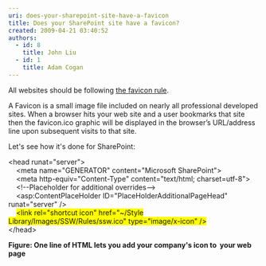 ```yaml
---
uri: does-your-sharepoint-site-have-a-favicon
title: Does your SharePoint site have a favicon?
created: 2009-04-21 03:40:52
authors:
  - id: 8
    title: John Liu
  - id: 1
    title: Adam Cogan
---
```





<span class='intro'> <p>​All websites should be following 
   <a href="http&#58;//www.ssw.com.au/ssw/Standards/Rules/RulestoBetterWebsitesGraphics.aspx#Favicon">the favicon rule</a>.</p><p>A Favicon is a small image file included on nearly all professional developed sites. When a browser hits your web site and a user bookmarks that site then the favicon.ico graphic will be displayed in the browser’s URL/address line upon subsequent visits to that site. </p> </span>

<p>Let's see how it's done for SharePoint&#58;</p>
<div class="greyBox">
   <p>&lt;head runat=&quot;server&quot;&gt; 
      <br> &#160;&#160;&#160; &lt;meta name=&quot;GENERATOR&quot; content=&quot;Microsoft SharePoint&quot;&gt; 
      <br> &#160;&#160;&#160; &lt;meta http-equiv=&quot;Content-Type&quot; content=&quot;text/html; charset=utf-8&quot;&gt;  
      <br> &#160;&#160;&#160; &lt;!--Placeholder for additional overrides--&gt; 
      <br> &#160;&#160;&#160; &lt;asp&#58;ContentPlaceHolder ID=&quot;PlaceHolderAdditionalPageHead&quot; runat=&quot;server&quot; /&gt; 
      <br> &#160;&#160;&#160; 
      <font style="background-color&#58;#ffff00;">&lt;link rel=&quot;shortcut icon&quot; href=&quot;~/Style Library/Images/SSW/Rules/ssw.ico&quot; type=&quot;image/x-icon&quot; /&gt;</font><br> &lt;/head&gt; </p></div> 
<span><strong>Figure&#58; One line of HTML lets you add your company's icon to&#160; your web page</strong></span>


